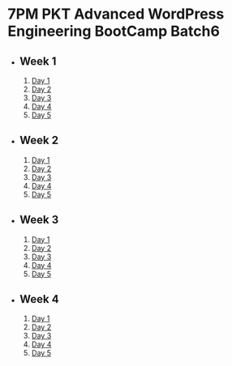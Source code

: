 # 7PM PKT Advanced WordPress Engineering BootCamp Batch6

- ## Week 1

   1. [Day 1](https://www.facebook.com/iCodeguru/videos/1079639590131188)
   2. [Day 2](https://www.facebook.com/iCodeguru/videos/922553386450345)
   3. [Day 3](https://www.facebook.com/iCodeguru/videos/1330399325037896)
   4. [Day 4](https://www.facebook.com/watch/?v=1222976458977607)
   5. [Day 5](https://www.facebook.com/watch/?v=2392792051052010)

- ## Week 2

   1. [Day 1](https://www.facebook.com/watch/?v=1119223769774509)
   2. [Day 2](https://www.facebook.com/iCodeguru/videos/591238493470194)
   3. [Day 3](https://www.facebook.com/watch/?v=1079141083541282)
   4. [Day 4](https://www.facebook.com/iCodeguru/videos/556493600349108)
   5. [Day 5](https://www.facebook.com/iCodeguru/videos/1309826366852318)

- ## Week 3

   1. [Day 1](https://www.facebook.com/watch/?v=1104530674362219)
   2. [Day 2](https://www.facebook.com/watch/?v=8915193795210316)
   3. [Day 3](https://www.facebook.com/watch/?v=1735259830596300)
   4. [Day 4](https://www.facebook.com/watch/?v=1748867609195667)
   5. [Day 5](https://www.facebook.com/watch/?v=553303857315758)

- ## Week 4

   1. [Day 1](https://www.facebook.com/iCodeguru/videos/606509951806032)
   2. [Day 2](https://www.facebook.com/watch/?v=1049587460260018)
   3. [Day 3](https://www.facebook.com/watch/?v=1272791753992285)
   4. [Day 4](https://www.facebook.com/iCodeguru/videos/578908654828307)
   5. [Day 5](https://www.facebook.com/watch/?v=1256673838998481)

<!-- - ## Week 5

   1. [Day 1]()
   2. [Day 2]()
   3. [Day 3]()
   4. [Day 4]()
   5. [Day 5]() -->

<!-- - ## Week 

   1. [Day 1]()
   2. [Day 2]()
   3. [Day 3]()
   4. [Day 4]()
   5. [Day 5]() -->